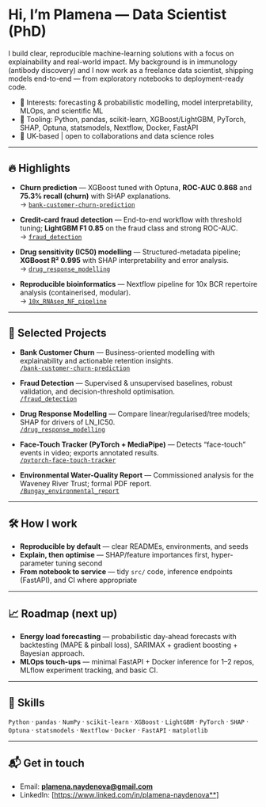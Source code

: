 # Hi, I’m Plamena — Data Scientist (PhD)

I build clear, reproducible machine-learning solutions with a focus on explainability and real-world impact. My background is in immunology (antibody discovery) and I now work as a freelance data scientist, shipping models end-to-end — from exploratory notebooks to deployment-ready code.

- 🔎 Interests: forecasting & probabilistic modelling, model interpretability, MLOps, and scientific ML  
- 🧰 Tooling: Python, pandas, scikit-learn, XGBoost/LightGBM, PyTorch, SHAP, Optuna, statsmodels, Nextflow, Docker, FastAPI  
- 📍 UK-based | open to collaborations and data science roles

---

## 🔥 Highlights

- **Churn prediction** — XGBoost tuned with Optuna, **ROC-AUC 0.868** and **75.3% recall (churn)** with SHAP explanations.  
  → [`bank-customer-churn-prediction`](https://github.com/PNayde/bank-customer-churn-prediction)

- **Credit-card fraud detection** — End-to-end workflow with threshold tuning; **LightGBM F1 0.85** on the fraud class and strong ROC-AUC.  
  → [`fraud_detection`](https://github.com/PNayde/fraud_detection)

- **Drug sensitivity (IC50) modelling** — Structured-metadata pipeline; **XGBoost R² 0.995** with SHAP interpretability and error analysis.  
  → [`drug_response_modelling`](https://github.com/PNayde/drug_response_modelling)

- **Reproducible bioinformatics** — Nextflow pipeline for 10x BCR repertoire analysis (containerised, modular).  
  → [`10x_RNAseq_NF_pipeline`](https://github.com/PNayde/10x_RNAseq_NF_pipeline)

---

## 🧪 Selected Projects

- **Bank Customer Churn** — Business-oriented modelling with explainability and actionable retention insights.  
  [`/bank-customer-churn-prediction`](https://github.com/PNayde/bank-customer-churn-prediction)

- **Fraud Detection** — Supervised & unsupervised baselines, robust validation, and decision-threshold optimisation.  
  [`/fraud_detection`](https://github.com/PNayde/fraud_detection)

- **Drug Response Modelling** — Compare linear/regularised/tree models; SHAP for drivers of LN_IC50.  
  [`/drug_response_modelling`](https://github.com/PNayde/drug_response_modelling)

- **Face-Touch Tracker (PyTorch + MediaPipe)** — Detects “face-touch” events in video; exports annotated results.  
  [`/pytorch-face-touch-tracker`](https://github.com/PNayde/pytorch-face-touch-tracker)

- **Environmental Water-Quality Report** — Commissioned analysis for the Waveney River Trust; formal PDF report.  
  [`/Bungay_environmental_report`](https://github.com/PNayde/Bungay_environmental_report)

---

## 🛠️ How I work

- **Reproducible by default** — clear READMEs, environments, and seeds  
- **Explain, then optimise** — SHAP/feature importances first, hyper-parameter tuning second  
- **From notebook to service** — tidy `src/` code, inference endpoints (FastAPI), and CI where appropriate

---

## 📈 Roadmap (next up)

- **Energy load forecasting** — probabilistic day-ahead forecasts with backtesting (MAPE & pinball loss), SARIMAX + gradient boosting + Bayesian approach.  
- **MLOps touch-ups** — minimal FastAPI + Docker inference for 1–2 repos, MLflow experiment tracking, and basic CI.

---

## 🧩 Skills

`Python` · `pandas` · `NumPy` · `scikit-learn` · `XGBoost` · `LightGBM` · `PyTorch` · `SHAP` · `Optuna` · `statsmodels` · `Nextflow` · `Docker` · `FastAPI` · `matplotlib`

---

## 📬 Get in touch

- Email: **plamena.naydenova@gmail.com**  
- LinkedIn: [https://www.linked.com/in/plamena-naydenova**]
